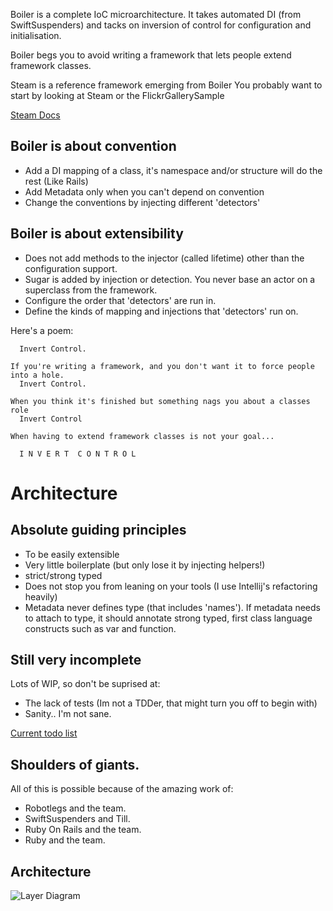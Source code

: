 Boiler is a complete IoC microarchitecture. It takes automated DI (from SwiftSuspenders) and tacks on inversion of control for configuration and initialisation. 

Boiler begs you to avoid writing a framework that lets people extend framework classes.

Steam is a reference framework emerging from Boiler
You probably want to start by looking at Steam or the FlickrGallerySample 

[Steam Docs](http://github.com/squeedee/Boiler/blob/master/steam_doc.textile) 

## Boiler is about convention

  * Add a DI mapping of a class, it's namespace and/or structure will do the rest (Like Rails)
  * Add Metadata only when you can't depend on convention
  * Change the conventions by injecting different 'detectors'

## Boiler is about extensibility
  
  * Does not add methods to the injector (called lifetime) other than the configuration support.
  * Sugar is added by injection or detection. You never base an actor on a superclass from the framework.
  * Configure the order that 'detectors' are run in.
  * Define the kinds of mapping and injections that 'detectors' run on.

Here's a poem:

      Invert Control.
 
    If you're writing a framework, and you don't want it to force people into a hole.
      Invert Control.
 
    When you think it's finished but something nags you about a classes role
      Invert Control

    When having to extend framework classes is not your goal...

      I N V E R T  C O N T R O L

# Architecture

## Absolute guiding principles

  * To be easily extensible
  * Very little boilerplate (but only lose it by injecting helpers!)
  * strict/strong typed
  * Does not stop you from leaning on your tools (I use Intellij's refactoring heavily)
  * Metadata never defines type (that includes 'names'). If metadata needs to attach to type, it should annotate strong typed, first class language constructs such as var and function.

## Still very incomplete

Lots of WIP, so don't be suprised at:
  
  * The lack of tests (Im not a TDDer, that might turn you off to begin with)
  * Sanity.. I'm not sane.

  [Current todo list](http://github.com/squeedee/Boiler/blob/master/todo.markdown)
	
## Shoulders of giants.

All of this is possible because of the amazing work of:

  * Robotlegs and the team.
  * SwiftSuspenders and Till.
  * Ruby On Rails and the team.
  * Ruby and the team.

## Architecture

![Layer Diagram](http://www.gliffy.com/pubdoc/2791221/L.png?1)
